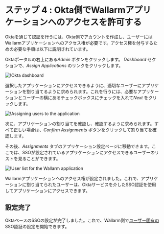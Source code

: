 # ステップ 4 : Okta側でWallarmアプリケーションへのアクセスを許可する

[img-dashboard]:    ../../../../images/admin-guides/configuration-guides/sso/okta/okta-assign-app.png
[img-assignments]:  ../../../../images/admin-guides/configuration-guides/sso/okta/assignments.png
[img-user-list]:    ../../../../images/admin-guides/configuration-guides/sso/okta/user-list.png

[doc-use-user-auth]:   ../employ-user-auth.md 

Oktaを通じて認証を行うには、Okta側でアカウントを作成し、ユーザーにはWallarmアプリケーションへのアクセス権が必要です。アクセス権を付与するための必要な手順は以下に説明されています。

Oktaポータルの右上にある*Admin* ボタンをクリックします。 *Dashboard* セクションで、*Assign Applications* のリンクをクリックします。

![!Okta dashboard][img-dashboard]

選択したアプリケーションにアクセスできるように、適切なユーザーにアプリケーションを割り当てるように求められます。これを行うには、必要なアプリケーションとユーザーの横にあるチェックボックスにチェックを入れて*Next* をクリックします。

![!Assigning users to the application][img-assignments]

次に、アプリケーションの割り当てを確認し、確認するように求められます。すべて正しい場合は、*Confirm Assignments* ボタンをクリックして割り当てを確認します。

その後、*Assignments* タブのアプリケーション設定ページに移動できます。ここでは、SSOが設定されているアプリケーションにアクセスできるユーザーのリストを見ることができます。

![!User list for the Wallarm application][img-user-list]

Wallarmアプリケーションへのアクセス権が設定されました。これで、アプリケーションに割り当てられたユーザーは、Oktaサービスを介したSSO認証を使用してアプリケーションにアクセスできます。


##  設定完了

OktaベースのSSOの設定が完了しました。これで、Wallarm側で[ユーザー固有の][doc-use-user-auth]SSO認証の設定を開始できます。